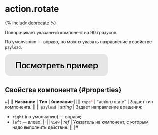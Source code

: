 # action.rotate

{% include [deprecate](../../_includes/deprecate.md) %}

Поворачивает указанный компонент на 90 градусов.

По умолчанию — вправо, но можно указать направление в свойстве `payload`.

[![Посмотреть пример в песочнице](../_images/buttons/view-example.svg)](https://ya.cc/t/CB77h-lv3tyxhh)

## Свойства компонента {#properties}

#|
|| **Название** | **Тип** | **Описание** ||
|| `type`<span style="color: red">\*</span> | "action.rotate" | Задает тип компонента. ||
|| `payload` | _string_ | Задает направление вращения:

- `right` (по умолчанию) — вправо;
- `left` — влево. ||
  || `view` | _ref_ | Указатель на компонент, с которым надо выполнить действие. ||
  |#
